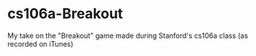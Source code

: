 cs106a-Breakout
===============

My take on the "Breakout" game made during Stanford's cs106a class (as recorded on iTunes)
